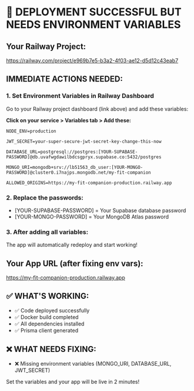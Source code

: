 # 🚨 DEPLOYMENT SUCCESSFUL BUT NEEDS ENVIRONMENT VARIABLES

## Your Railway Project: 
https://railway.com/project/e969b7e5-b3a2-4f03-ae12-d5d12c43eab7

## IMMEDIATE ACTIONS NEEDED:

### 1. Set Environment Variables in Railway Dashboard

Go to your Railway project dashboard (link above) and add these variables:

**Click on your service > Variables tab > Add these:**

```
NODE_ENV=production

JWT_SECRET=your-super-secure-jwt-secret-key-change-this-now

DATABASE_URL=postgresql://postgres:[YOUR-SUPABASE-PASSWORD]@db.uvafwgdawilbdcsgpryx.supabase.co:5432/postgres

MONGO_URI=mongodb+srv://lb51563_db_user:[YOUR-MONGO-PASSWORD]@cluster0.i7najps.mongodb.net/my-fit-companion

ALLOWED_ORIGINS=https://my-fit-companion-production.railway.app
```

### 2. Replace the passwords:
- [YOUR-SUPABASE-PASSWORD] = Your Supabase database password
- [YOUR-MONGO-PASSWORD] = Your MongoDB Atlas password

### 3. After adding all variables:
The app will automatically redeploy and start working!

## Your App URL (after fixing env vars):
https://my-fit-companion-production.railway.app

## ✅ WHAT'S WORKING:
- ✅ Code deployed successfully
- ✅ Docker build completed  
- ✅ All dependencies installed
- ✅ Prisma client generated

## ❌ WHAT NEEDS FIXING:
- ❌ Missing environment variables (MONGO_URI, DATABASE_URL, JWT_SECRET)

Set the variables and your app will be live in 2 minutes!
